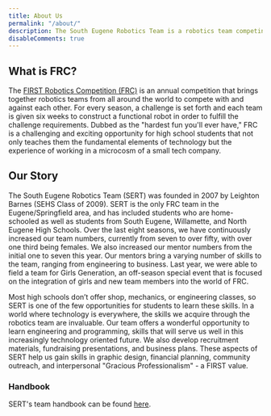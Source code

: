 ```yaml
---
title: About Us
permalink: "/about/"
description: The South Eugene Robotics Team is a robotics team competing in the FIRST Robotics Competition (FRC).
disableComments: true
---
```


## What is FRC?

The [FIRST Robotics Competition (FRC)](http://www.firstinspires.org/robotics/frc) is an annual competition that brings together robotics teams from all around the world to compete with and against each other. For every season, a challenge is set forth and each team is given six weeks to construct a functional robot in order to fulfill the challenge requirements. Dubbed as the "hardest fun you'll ever have," FRC is a challenging and exciting opportunity for high school students that not only teaches them the fundamental elements of technology but the experience of working in a microcosm of a small tech company.


## Our Story

The South Eugene Robotics Team (SERT) was founded in 2007 by Leighton Barnes (SEHS Class of 2009). SERT is the only FRC team in the Eugene/Springfield area, and has included students who are home-schooled as well as students from South Eugene, Willamette, and North Eugene High Schools. Over the last eight seasons, we have continuously increased our team numbers, currently from seven to over fifty, with over one third being females. We also increased our mentor numbers from the initial one to seven this year. Our mentors bring a varying number of skills to the team, ranging from engineering to business. Last year, we were able to field a team for Girls Generation, an off-season special event that is focused on the integration of girls and new team members into the world of FRC.

Most high schools don’t offer shop, mechanics, or engineering classes, so SERT is one of the few opportunities for students to learn these skills. In a world where technology is everywhere, the skills we acquire through the robotics team are invaluable. Our team offers a wonderful opportunity to learn engineering and programming, skills that will serve us well in this increasingly technology oriented future. We also develop recruitment materials, fundraising presentations, and business plans. These aspects of SERT help us gain skills in graphic design, financial planning, community outreach, and interpersonal "Gracious Professionalism" - a FIRST value.

### Handbook

SERT's team handbook can be found [here](https://docs.google.com/document/d/1TvmzK_ooJFuYCjuz5nmbvj7z6oFYkjjwwMOTEJk_114/edit).
